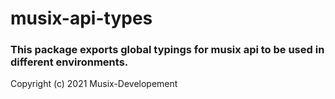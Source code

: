 # musix-api-types

### This package exports global typings for musix api to be used in different environments.

Copyright (c) 2021 Musix-Developement